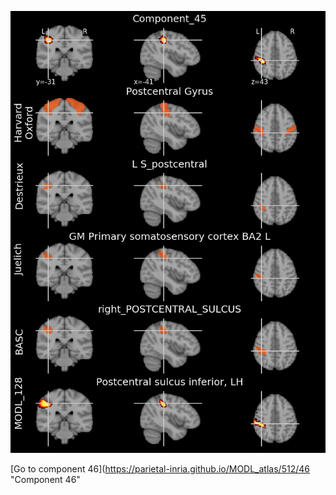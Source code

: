 


![45](preliminary/45.jpg "Component 45")

[Go to component 46](https://parietal-inria.github.io/MODL_atlas/512/46 "Component 46"